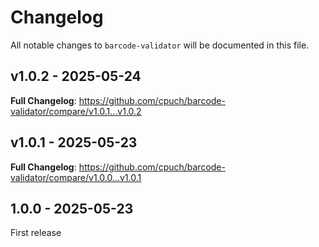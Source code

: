 # Changelog

All notable changes to `barcode-validator` will be documented in this file.

## v1.0.2 - 2025-05-24

**Full Changelog**: https://github.com/cpuch/barcode-validator/compare/v1.0.1...v1.0.2

## v1.0.1 - 2025-05-23

**Full Changelog**: https://github.com/cpuch/barcode-validator/compare/v1.0.0...v1.0.1

## 1.0.0 - 2025-05-23

First release
